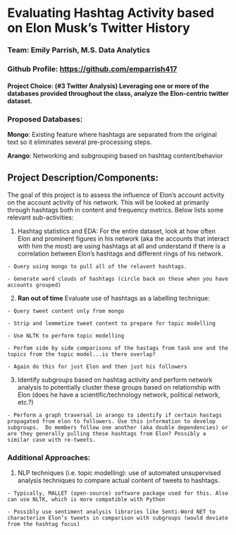 # Evaluating Hashtag Activity based on Elon Musk’s Twitter History

### Team: Emily Parrish, M.S. Data Analytics
### Github Profile: https://github.com/emparrish417

#### Project Choice: (#3 Twitter Analysis) Leveraging one or more of the databases provided throughout the class, analyze the Elon-centric twitter dataset.

### Proposed Databases:
**Mongo**: Existing feature where hashtags are separated from the original text so it eliminates several pre-processing steps.

**Arango**: Networking and subgrouping based on hashtag content/behavior

## Project Description/Components:
The goal of this project is to assess the influence of Elon’s account activity on the account activity of his network.  This will be looked at primarily through hashtags both in content and frequency metrics.  Below lists some relevant sub-activities:

1.    Hashtag statistics and EDA: For the entire dataset, look at how often Elon and prominent figures in his network (aka the accounts that interact with him the most) are using hashtags at all and understand if there is a correlation between Elon’s hashtags and different rings of his network.

    - Query using mongo to pull all of the relavent hashtags.
    
    - Generate word clouds of hashtags (circle back on these when you have accounts grouped)
    
2.    **Ran out of time** Evaluate use of hashtags as a labelling technique:

    - Query tweet content only from mongo
    
    - Strip and lemmetize tweet content to prepare for topic modelling
    
    - Use NLTK to perform topic modelling 
    
    - Perfom side by side comparisons of the hastags from task one and the topics from the topic model...is there overlap?
    
    - Again do this for just Elon and then just his followers
    
3.   Identify subgroups based on hashtag activity and perform network analysis to potentially cluster these groups based on relationship with Elon (does he have a scientific/technology network, political network, etc.?)

    - Perform a graph traversal in arango to identify if certain hastags propagated from elon to followers. Use this information to develop subgroups.  Do members follow one another (aka double dependencies) or are they generally pulling these hashtags from Elon? Possibly a similar case with re-tweets.

### Additional Approaches:
1.    NLP techniques (i.e. topic modelling): use of automated unsupervised analysis techniques to compare actual content of tweets to hashtags.

    - Typically, MALLET (open-source) software package used for this. Also can use NLTK, which is more compatible with Python
    
    - Possibly use sentiment analysis libraries like Senti-Word NET to characterize Elon’s tweets in comparison with subgroups (would deviate from the hashtag focus)
